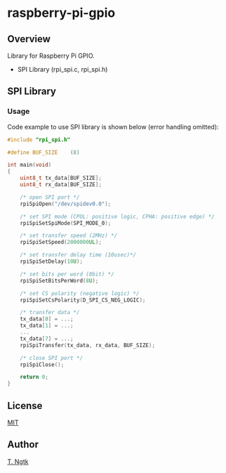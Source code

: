 # raspberry-pi-gpio

## Overview
Library for Raspberry Pi GPIO.

* SPI Library (rpi_spi.c, rpi_spi.h)

## SPI Library
### Usage
Code example to use SPI library is shown below (error handling omitted):

````C
#include "rpi_spi.h"

#define BUF_SIZE	(8)

int main(void)
{
	uint8_t tx_data[BUF_SIZE];
	uint8_t rx_data[BUF_SIZE];

	/* open SPI port */
	rpiSpiOpen("/dev/spidev0.0");

	/* set SPI mode (CPOL: positive logic, CPHA: positive edge) */
	rpiSpiSetSpiMode(SPI_MODE_0);

	/* set transfer speed (2MHz) */
	rpiSpiSetSpeed(2000000UL);

	/* set transfer delay time (10usec)*/
	rpiSpiSetDelay(10U);

	/* set bits per word (8bit) */
	rpiSpiSetBitsPerWord(8U);

	/* set CS polarity (negative logic) */
	rpiSpiSetCsPolarity(D_SPI_CS_NEG_LOGIC);

	/* transfer data */
	tx_data[0] = ...;
	tx_data[1] = ...;
	...
	tx_data[7] = ...;
	rpiSpiTransfer(tx_data, rx_data, BUF_SIZE);

	/* close SPI port */
	rpiSpiClose();

	return 0;
}
````

## License
[MIT](https://github.com/ngtkt0909/dot-emacs/blob/develop/LICENSE)

## Author
[T. Ngtk](https://github.com/ngtkt0909)
